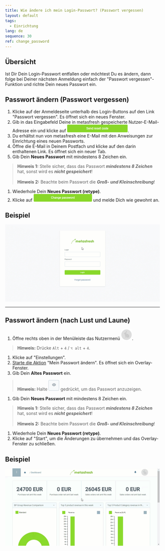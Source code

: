 ```yaml
---
title: Wie ändere ich mein Login-Passwort? (Passwort vergessen)
layout: default
tags:
  - Einrichtung
lang: de
sequence: 30
ref: change_password
---
```


## Übersicht
Ist Dir Dein Login-Passwort entfallen oder möchtest Du es ändern, dann folge bei Deiner nächsten Anmeldung einfach der "Passwort vergessen"-Funktion und richte Dein neues Passwort ein.

## Passwort ändern (Passwort vergessen)
1. Klicke auf der Anmeldeseite unterhalb des Login-Buttons auf den Link "Passwort vergessen". Es öffnet sich ein neues Fenster.
1. Gib in das Eingabefeld Deine in metasfresh gespeicherte Nutzer-E-Mail-Adresse ein und klicke auf ![](../EN/assets/SendResetCodeButton.png).
1. Du erhältst nun von metasfresh eine E-Mail mit den Anweisungen zur Einrichtung eines neuen Passworts.
1. Öffne die E-Mail in Deinem Postfach und klicke auf den darin enthaltenen Link. Es öffnet sich ein neuer Tab.
1. Gib Dein **Neues Passwort** mit mindestens 8 Zeichen ein.
 >**Hinweis 1:** Stelle sicher, dass das Passwort ***mindestens 8 Zeichen*** hat, sonst wird es ***nicht gespeichert***!<br><br>
 >**Hinweis 2:** Beachte beim Passwort die ***Groß- und Kleinschreibung***!

1. Wiederhole Dein **Neues Passwort (retype)**.
1. Klicke auf ![](../EN/assets/ChangePWButton.png) und melde Dich wie gewohnt an.

## Beispiel
![](../EN/assets/ForgotPassword.gif)

---

## Passwort ändern (nach Lust und Laune)
1. Öffne rechts oben in der Menüleiste das Nutzermenü ![](assets/UserMenu_Rabbit_WebUI.png).
 >**Hinweis:** Drücke `Alt` + `4` / `⌥ alt` + `4`.

1. Klicke auf "Einstellungen".
1. [Starte die Aktion](AktionStarten) "Mein Passwort ändern". Es öffnet sich ein Overlay-Fenster.
1. Gib Dein **Altes Passwort** ein.
 >**Hinweis:** Halte ![](assets/ShowPassword_Icon.png) gedrückt, um das Passwort anzuzeigen.

1. Gib Dein **Neues Passwort** mit mindestens 8 Zeichen ein.
 >**Hinweis 1:** Stelle sicher, dass das Passwort ***mindestens 8 Zeichen*** hat, sonst wird es ***nicht gespeichert***!<br><br>
 >**Hinweis 2:** Beachte beim Passwort die ***Groß- und Kleinschreibung***!

1. Wiederhole Dein **Neues Passwort (retype)**.
1. Klicke auf "Start", um die Änderungen zu übernehmen und das Overlay-Fenster zu schließen.

## Beispiel
![](assets/Passwort_aendern.gif)
